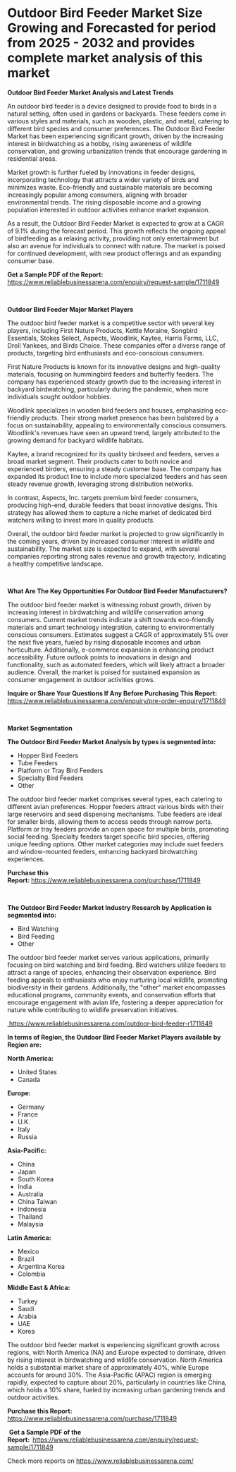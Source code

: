 <p><h1>Outdoor Bird Feeder Market Size Growing and Forecasted for period from 2025 - 2032 and provides complete market analysis of this market</h1></p><p><strong>Outdoor Bird Feeder Market Analysis and Latest Trends</strong></p>
<p><p>An outdoor bird feeder is a device designed to provide food to birds in a natural setting, often used in gardens or backyards. These feeders come in various styles and materials, such as wooden, plastic, and metal, catering to different bird species and consumer preferences. The Outdoor Bird Feeder Market has been experiencing significant growth, driven by the increasing interest in birdwatching as a hobby, rising awareness of wildlife conservation, and growing urbanization trends that encourage gardening in residential areas.</p><p>Market growth is further fueled by innovations in feeder designs, incorporating technology that attracts a wider variety of birds and minimizes waste. Eco-friendly and sustainable materials are becoming increasingly popular among consumers, aligning with broader environmental trends. The rising disposable income and a growing population interested in outdoor activities enhance market expansion.</p><p>As a result, the Outdoor Bird Feeder Market is expected to grow at a CAGR of 9.1% during the forecast period. This growth reflects the ongoing appeal of birdfeeding as a relaxing activity, providing not only entertainment but also an avenue for individuals to connect with nature. The market is poised for continued development, with new product offerings and an expanding consumer base.</p></p>
<p><strong>Get a Sample PDF of the Report:&nbsp;</strong> <a href="https://www.reliablebusinessarena.com/enquiry/request-sample/1711849?utm_campaign=2637&utm_medium=2&utm_source=Github&utm_content=ia&utm_term=27032025&utm_id=outdoor-bird-feeder">https://www.reliablebusinessarena.com/enquiry/request-sample/1711849</a></p>
<p>&nbsp;</p>
<p><strong>Outdoor Bird Feeder Major Market Players</strong></p>
<p><p>The outdoor bird feeder market is a competitive sector with several key players, including First Nature Products, Kettle Moraine, Songbird Essentials, Stokes Select, Aspects, Woodlink, Kaytee, Harris Farms, LLC, Droll Yankees, and Birds Choice. These companies offer a diverse range of products, targeting bird enthusiasts and eco-conscious consumers.</p><p>First Nature Products is known for its innovative designs and high-quality materials, focusing on hummingbird feeders and butterfly feeders. The company has experienced steady growth due to the increasing interest in backyard birdwatching, particularly during the pandemic, when more individuals sought outdoor hobbies.</p><p>Woodlink specializes in wooden bird feeders and houses, emphasizing eco-friendly products. Their strong market presence has been bolstered by a focus on sustainability, appealing to environmentally conscious consumers. Woodlink's revenues have seen an upward trend, largely attributed to the growing demand for backyard wildlife habitats.</p><p>Kaytee, a brand recognized for its quality birdseed and feeders, serves a broad market segment. Their products cater to both novice and experienced birders, ensuring a steady customer base. The company has expanded its product line to include more specialized feeders and has seen steady revenue growth, leveraging strong distribution networks.</p><p>In contrast, Aspects, Inc. targets premium bird feeder consumers, producing high-end, durable feeders that boast innovative designs. This strategy has allowed them to capture a niche market of dedicated bird watchers willing to invest more in quality products.</p><p>Overall, the outdoor bird feeder market is projected to grow significantly in the coming years, driven by increased consumer interest in wildlife and sustainability. The market size is expected to expand, with several companies reporting strong sales revenue and growth trajectory, indicating a healthy competitive landscape.</p></p>
<p>&nbsp;</p>
<p><strong>What Are The Key Opportunities For Outdoor Bird Feeder Manufacturers?</strong></p>
<p><p>The outdoor bird feeder market is witnessing robust growth, driven by increasing interest in birdwatching and wildlife conservation among consumers. Current market trends indicate a shift towards eco-friendly materials and smart technology integration, catering to environmentally conscious consumers. Estimates suggest a CAGR of approximately 5% over the next five years, fueled by rising disposable incomes and urban horticulture. Additionally, e-commerce expansion is enhancing product accessibility. Future outlook points to innovations in design and functionality, such as automated feeders, which will likely attract a broader audience. Overall, the market is poised for sustained expansion as consumer engagement in outdoor activities grows.</p></p>
<p><strong>Inquire or Share Your Questions If Any Before Purchasing This Report:</strong> <a href="https://www.reliablebusinessarena.com/enquiry/pre-order-enquiry/1711849?utm_campaign=2637&utm_medium=2&utm_source=Github&utm_content=ia&utm_term=27032025&utm_id=outdoor-bird-feeder">https://www.reliablebusinessarena.com/enquiry/pre-order-enquiry/1711849</a></p>
<p>&nbsp;</p>
<p><strong>Market Segmentation</strong></p>
<p><strong>The Outdoor Bird Feeder Market Analysis by types is segmented into:</strong></p>
<p><ul><li>Hopper Bird Feeders</li><li>Tube Feeders</li><li>Platform or Tray Bird Feeders</li><li>Specialty Bird Feeders</li><li>Other</li></ul></p>
<p><p>The outdoor bird feeder market comprises several types, each catering to different avian preferences. Hopper feeders attract various birds with their large reservoirs and seed dispensing mechanisms. Tube feeders are ideal for smaller birds, allowing them to access seeds through narrow ports. Platform or tray feeders provide an open space for multiple birds, promoting social feeding. Specialty feeders target specific bird species, offering unique feeding options. Other market categories may include suet feeders and window-mounted feeders, enhancing backyard birdwatching experiences.</p></p>
<p><strong>Purchase this Report:&nbsp;</strong><a href="https://www.reliablebusinessarena.com/purchase/1711849?utm_campaign=2637&utm_medium=2&utm_source=Github&utm_content=ia&utm_term=27032025&utm_id=outdoor-bird-feeder">https://www.reliablebusinessarena.com/purchase/1711849</a></p>
<p>&nbsp;</p>
<p><strong>The Outdoor Bird Feeder Market Industry Research by Application is segmented into:</strong></p>
<p><ul><li>Bird Watching</li><li>Bird Feeding</li><li>Other</li></ul></p>
<p><p>The outdoor bird feeder market serves various applications, primarily focusing on bird watching and bird feeding. Bird watchers utilize feeders to attract a range of species, enhancing their observation experience. Bird feeding appeals to enthusiasts who enjoy nurturing local wildlife, promoting biodiversity in their gardens. Additionally, the "other" market encompasses educational programs, community events, and conservation efforts that encourage engagement with avian life, fostering a deeper appreciation for nature while contributing to wildlife preservation initiatives.</p></p>
<p><a href="https://www.reliablebusinessarena.com/outdoor-bird-feeder-r1711849?utm_campaign=2637&utm_medium=2&utm_source=Github&utm_content=ia&utm_term=27032025&utm_id=outdoor-bird-feeder">&nbsp;https://www.reliablebusinessarena.com/outdoor-bird-feeder-r1711849</a></p>
<p><strong>In terms of Region, the Outdoor Bird Feeder Market Players available by Region are:</strong></p>
<p>
    <p> <strong> North America: </strong>
        <ul>
            <li>United States</li>
            <li>Canada</li>
        </ul>
        </p> 
    <p> <strong> Europe: </strong>
        <ul>
            <li>Germany</li>
            <li>France</li>
            <li>U.K.</li>
            <li>Italy</li>
            <li>Russia</li>
        </ul>
        </p> 
    <p> <strong> Asia-Pacific: </strong>
        <ul>
            <li>China</li>
            <li>Japan</li>
            <li>South Korea</li>
            <li>India</li>
            <li>Australia</li>
            <li>China Taiwan</li>
            <li>Indonesia</li>
            <li>Thailand</li>
            <li>Malaysia</li>
        </ul>
        </p> 
    <p> <strong> Latin America: </strong>
        <ul>
            <li>Mexico</li>
            <li>Brazil</li>
            <li>Argentina Korea</li>
            <li>Colombia</li>
        </ul>
        </p> 
    <p> <strong> Middle East & Africa: </strong>
        <ul>
            <li>Turkey</li>
            <li>Saudi</li>
            <li>Arabia</li>
            <li>UAE</li>
            <li>Korea</li>
        </ul>
    </p>
    </p>
<p><p>The outdoor bird feeder market is experiencing significant growth across regions, with North America (NA) and Europe expected to dominate, driven by rising interest in birdwatching and wildlife conservation. North America holds a substantial market share of approximately 40%, while Europe accounts for around 30%. The Asia-Pacific (APAC) region is emerging rapidly, expected to capture about 20%, particularly in countries like China, which holds a 10% share, fueled by increasing urban gardening trends and outdoor activities.</p></p>
<p><strong>Purchase this Report: </strong><a href="https://www.reliablebusinessarena.com/purchase/1711849?utm_campaign=2637&utm_medium=2&utm_source=Github&utm_content=ia&utm_term=27032025&utm_id=outdoor-bird-feeder">https://www.reliablebusinessarena.com/purchase/1711849</a></p>
<p>&nbsp;<strong>Get a Sample PDF of the Report:&nbsp;&nbsp;</strong><a href="https://www.reliablebusinessarena.com/enquiry/request-sample/1711849?utm_campaign=2637&utm_medium=2&utm_source=Github&utm_content=ia&utm_term=27032025&utm_id=outdoor-bird-feeder">https://www.reliablebusinessarena.com/enquiry/request-sample/1711849</a></p>
<p><strong></strong></p>
<p>Check more reports on <a href="https://www.reliablebusinessarena.com/?utm_campaign=2637&utm_medium=2&utm_source=Github&utm_content=ia&utm_term=27032025&utm_id=outdoor-bird-feeder">https://www.reliablebusinessarena.com/</a></p>